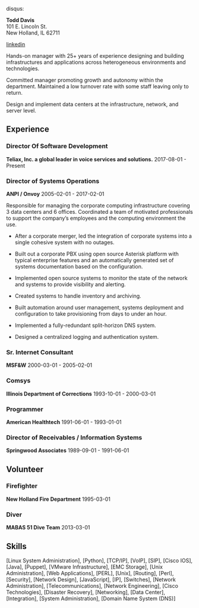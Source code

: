 disqus: 

**Todd Davis** <br/>
101 E. Lincoln St. <br/>
New Holland, IL  62711 <br/>

[linkedin](https://www.linkedin.com/in/davistodd)

Hands-on manager with 25+ years of experience designing and building infrastructures and applications across heterogeneous environments and technologies.

Committed manager promoting growth and autonomy within the department.  Maintained a low turnover rate with some staff leaving only to return.

Design and implement data centers at the infrastructure, network,  and server level.

## Experience


### Director Of Software Development
**Teliax, Inc. a global leader in voice services and solutions.** 2017-08-01 - Present



### Director of Systems Operations
**ANPI / Onvoy** 2005-02-01 - 2017-02-01

Responsible for managing the corporate computing infrastructure covering 3 data centers and 6 offices.  Coordinated a team of motivated professionals to support the company’s employees and the computing environment the use.

  * After a corporate merger, led the integration of corporate systems into a single cohesive system with no outages.

  * Built out a corporate PBX using open source Asterisk platform with typical enterprise features and an automatically generated set of systems documentation based on the configuration.

  * Implemented open source systems to monitor the state of the network and systems to provide visibility and alerting.

  * Created systems to handle inventory and archiving.

  * Built automation around user management, systems deployment and configuration to take provisioning from days to under an hour.

  * Implemented a fully-redundant split-horizon DNS system.

  * Designed a centralized logging and authentication system.

### Sr. Internet Consultant
**MSF&W** 2000-03-01 - 2005-02-01



### Comsys
**Illinois Department of Corrections** 1993-10-01 - 2000-03-01



### Programmer
**American Healthtech** 1991-06-01 - 1993-01-01



### Director of Receivables / Information Systems
**Springwood Associates** 1989-09-01 - 1991-06-01




## Volunteer

### Firefighter
**New Holland Fire Department**
1995-03-01

### Diver
**MABAS 51 Dive Team**
2013-03-01


## Skills
[Linux System Administration], [Python], [TCP/IP], [VoIP], [SIP], [Cisco IOS], [Java], [Puppet], [VMware Infrastructure], [EMC Storage], [Unix Administration], [Web Applications], [PERL], [Unix], [Routing], [Perl], [Security], [Network Design], [JavaScript], [IP], [Switches], [Network Administration], [Telecommunications], [Network Engineering], [Cisco Technologies], [Disaster Recovery], [Networking], [Data Center], [Integration], [System Administration], [Domain Name System (DNS)]
